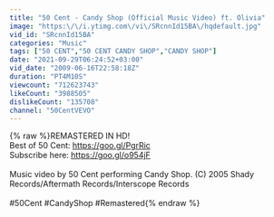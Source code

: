 ```yaml
---
title: "50 Cent - Candy Shop (Official Music Video) ft. Olivia"
image: "https:\/\/i.ytimg.com\/vi\/SRcnnId15BA\/hqdefault.jpg"
vid_id: "SRcnnId15BA"
categories: "Music"
tags: ["50 CENT","50 CENT CANDY SHOP","CANDY SHOP"]
date: "2021-09-29T06:24:52+03:00"
vid_date: "2009-06-16T22:58:18Z"
duration: "PT4M10S"
viewcount: "712623743"
likeCount: "3988505"
dislikeCount: "135708"
channel: "50CentVEVO"
---
```

{% raw %}REMASTERED IN HD!<br />Best of 50 Cent: <a rel="nofollow" target="blank" href="https://goo.gl/PgrRic">https://goo.gl/PgrRic</a><br />Subscribe here: <a rel="nofollow" target="blank" href="https://goo.gl/o954jF">https://goo.gl/o954jF</a><br /><br />Music video by 50 Cent performing Candy Shop. (C) 2005 Shady Records/Aftermath Records/Interscope Records<br /><br />#50Cent #CandyShop #Remastered{% endraw %}
